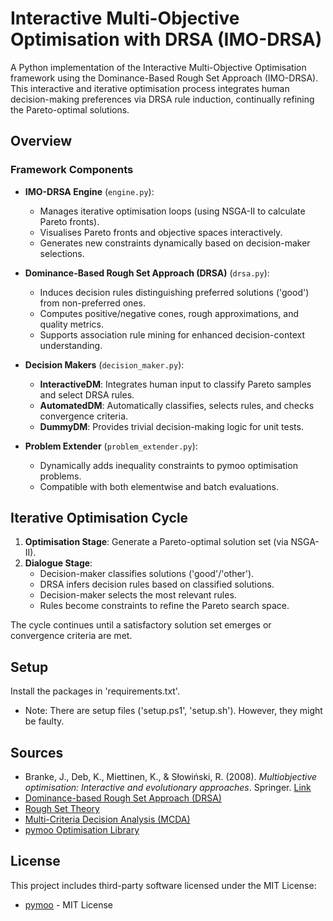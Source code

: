 # Interactive Multi-Objective Optimisation with DRSA (IMO-DRSA)

A Python implementation of the Interactive Multi-Objective Optimisation framework using the Dominance-Based Rough Set Approach (IMO-DRSA). 
This interactive and iterative optimisation process integrates human decision-making preferences via DRSA rule induction, continually refining the Pareto-optimal solutions.

## Overview

### Framework Components

- **IMO-DRSA Engine** (`engine.py`):
  - Manages iterative optimisation loops (using NSGA-II to calculate Pareto fronts).
  - Visualises Pareto fronts and objective spaces interactively.
  - Generates new constraints dynamically based on decision-maker selections.


- **Dominance-Based Rough Set Approach (DRSA)** (`drsa.py`):
  - Induces decision rules distinguishing preferred solutions ('good') from non-preferred ones.
  - Computes positive/negative cones, rough approximations, and quality metrics.
  - Supports association rule mining for enhanced decision-context understanding.


- **Decision Makers** (`decision_maker.py`):
  - **InteractiveDM**: Integrates human input to classify Pareto samples and select DRSA rules.
  - **AutomatedDM**: Automatically classifies, selects rules, and checks convergence criteria.
  - **DummyDM**: Provides trivial decision-making logic for unit tests.


- **Problem Extender** (`problem_extender.py`):
  - Dynamically adds inequality constraints to pymoo optimisation problems.
  - Compatible with both elementwise and batch evaluations.


## Iterative Optimisation Cycle

1. **Optimisation Stage**: Generate a Pareto-optimal solution set (via NSGA-II).
2. **Dialogue Stage**:
   - Decision-maker classifies solutions ('good'/'other').
   - DRSA infers decision rules based on classified solutions.
   - Decision-maker selects the most relevant rules.
   - Rules become constraints to refine the Pareto search space.

The cycle continues until a satisfactory solution set emerges or convergence criteria are met.


## Setup
Install the packages in 'requirements.txt'.
- Note: There are setup files ('setup.ps1', 'setup.sh'). However, they might be faulty. 

## Sources

- Branke, J., Deb, K., Miettinen, K., & Słowiński, R. (2008). *Multiobjective optimisation: Interactive and evolutionary approaches*. Springer. [Link](https://doi.org/10.1007/978-3-540-88908-3)
- [Dominance-based Rough Set Approach (DRSA)](https://en.wikipedia.org/wiki/Dominance-based_rough_set_approach)
- [Rough Set Theory](https://en.wikipedia.org/wiki/Rough_set)
- [Multi-Criteria Decision Analysis (MCDA)](https://en.wikipedia.org/wiki/Multi-criteria_decision_analysis)
- [pymoo Optimisation Library](https://pymoo.org/)

## License

This project includes third-party software licensed under the MIT License:
- [pymoo](https://pymoo.org/) - MIT License

